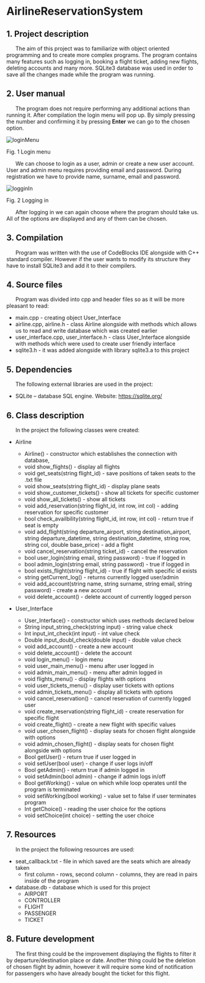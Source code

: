 # AirlineReservationSystem

## 1. Project description
  
&nbsp;&nbsp;&nbsp;&nbsp;&nbsp;&nbsp;The aim of this project was to familiarize with object oriented programming and to create more complex programs. The program contains many features such as logging in, booking a flight ticket, adding new flights, deleting accounts and many more. SQLite3 database was used in order to save all the changes made while the program was running.

## 2. User manual

&nbsp;&nbsp;&nbsp;&nbsp;&nbsp;&nbsp;The program does not require performing any additional actions than running it. After compilation the login menu will pop up. By simply pressing the number and confirming it by pressing **Enter** we can go to the chosen option.

![loginMenu](https://user-images.githubusercontent.com/45394303/112724834-72eaae80-8f15-11eb-8572-cc74a68871e8.PNG)
  
  Fig. 1 Login menu


&nbsp;&nbsp;&nbsp;&nbsp;&nbsp;&nbsp;We can choose to login as a user, admin or create a new user account. User and admin menu requires providing email and password. During registration we have to provide name, surname, email and password.
  
  ![logginIn](https://user-images.githubusercontent.com/45394303/112724810-5c445780-8f15-11eb-8b66-d05cf70d2d89.PNG)
  
  Fig. 2 Logging in
  
&nbsp;&nbsp;&nbsp;&nbsp;&nbsp;&nbsp;After logging in we can again choose where the program should take us. All of the options are displayed and any of them can be chosen. 
  
## 3. Compilation

&nbsp;&nbsp;&nbsp;&nbsp;&nbsp;&nbsp;Program was written with the use of CodeBlocks IDE alongside with C++ standard compiler. However if the user wants to modify its structure they have to install SQLite3 and add it to their compilers.

## 4. Source files

&nbsp;&nbsp;&nbsp;&nbsp;&nbsp;&nbsp;Program was divided into cpp and header files so as it will be more pleasant to read:
* main.cpp - creating object User_Interface
* airline.cpp, airline.h - class Airline alongside with methods which allows us to read and write database which was created earlier
* user_interface.cpp, user_interface.h - class User_Interface alongside with methods which were used to create user friendly interface
* sqlite3.h - it was added alongside with library sqlite3.a to this project

## 5. Dependencies

&nbsp;&nbsp;&nbsp;&nbsp;&nbsp;&nbsp;The following external libraries are used in the project:
* SQLite – database SQL engine. Website: https://sqlite.org/

## 6. Class description

&nbsp;&nbsp;&nbsp;&nbsp;&nbsp;&nbsp;In the project the following classes were created:
- Airline
  * Airline() - constructor which establishes the connection with database,
  * void show_flights() - display all flights
  * void get_seats(string flight_id) - save positions of taken seats to the .txt file
  * void show_seats(string flight_id) - display plane seats
  * void show_customer_tickets() - show all tickets for specific customer
  * void show_all_tickets() - show all tickets
  * void add_reservation(string flight_id, int row, int col) - adding reservation for specific customer
  * bool check_availbility(string flight_id, int row, int col) - return true if seat is empty
  * void add_flight(string departure_airport, string destination_airport, string departure_datetime, string destination_datetime, string row, string col, double base_price) - add a flight
  * void cancel_reservation(string ticket_id) - cancel the reservation
  * bool user_login(string email, string password) - true if logged in
  * bool admin_login(string email, string password) - true if logged in
  * bool exists_flight(string flight_id) - true if flight with specific id exists
  * string getCurrent_log() - returns currently logged user/admin
  * void add_account(string name, string surname, string email, string password) - create a new account
  * void delete_account() - delete account of currently logged person

- User_Interface
  * User_Interface() - constructor which uses methods declared below
  * String input_string_check(string input) - string value check
  * Int input_int_check(int input) - int value check
  * Double input_doubl_check(double input) - double value check
  * void add_account() - create a new account
  * void delete_account() - delete the account
  * void login_menu() - login menu
  * void user_main_menu() - menu after user logged in
  * void admin_main_menu() - menu after admin logged in
  * void flights_menu() - display flights with options
  * void user_tickets_menu() - display user tickets with options
  * void admin_tickets_menu() - display all tickets with options
  * void cancel_reservation() - cancel reservation of currently logged user
  * void create_reservation(string flight_id) - create reservation for specific flight
  * void create_flight() - create a new flight with specific values
  * void user_chosen_flight() - display seats for chosen flight alongside with options
  * void admin_chosen_flight() - display seats for chosen flight alongside with options
  * Bool getUser() - return true if user logged in
  * void setUser(bool user) - change if user logs in/off
  * Bool getAdmin() - return true if admin logged in
  * void setAdmin(bool admin) - change if admin logs in/off
  * Bool getWorking() - value on which while loop operates until the program is terminated
  * void setWorking(bool working) - value set to false if user terminates program
  * Int getChoice() - reading the user choice for the options
  * void setChoice(int choice) - setting the user choice

## 7. Resources

&nbsp;&nbsp;&nbsp;&nbsp;&nbsp;&nbsp;In the project the following resources are used:
- seat_callback.txt - file in which saved are the seats which are already taken
  - first column - rows, second column - columns, they are read in pairs inside of the program
- database.db - database which is used for this project
  - AIRPORT
  - CONTROLLER
  - FLIGHT
  - PASSENGER
  - TICKET

## 8. Future development

&nbsp;&nbsp;&nbsp;&nbsp;&nbsp;&nbsp;The first thing could be the improvement displaying the flights to filter it by departure/destination place or date. Another thing could be the deletion of chosen flight by admin, however it will require some kind of notification for passengers who have already bought the ticket for this flight.
